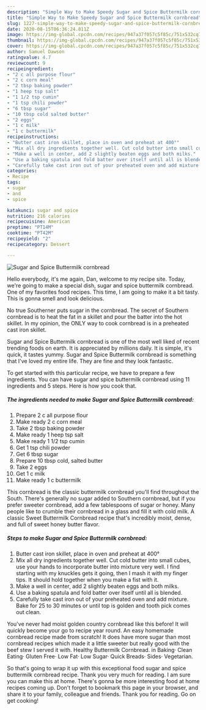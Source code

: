 ```yaml
---
description: "Simple Way to Make Speedy Sugar and Spice Buttermilk cornbread"
title: "Simple Way to Make Speedy Sugar and Spice Buttermilk cornbread"
slug: 1227-simple-way-to-make-speedy-sugar-and-spice-buttermilk-cornbread
date: 2020-08-15T06:36:24.811Z
image: https://img-global.cpcdn.com/recipes/947a37f057c5f85c/751x532cq70/sugar-and-spice-buttermilk-cornbread-recipe-main-photo.jpg
thumbnail: https://img-global.cpcdn.com/recipes/947a37f057c5f85c/751x532cq70/sugar-and-spice-buttermilk-cornbread-recipe-main-photo.jpg
cover: https://img-global.cpcdn.com/recipes/947a37f057c5f85c/751x532cq70/sugar-and-spice-buttermilk-cornbread-recipe-main-photo.jpg
author: Samuel Dawson
ratingvalue: 4.7
reviewcount: 9
recipeingredient:
- "2 c all purpose flour"
- "2 c corn meal"
- "2 tbsp baking powder"
- "1 heep tsp salt"
- "1 1/2 tsp cumin"
- "1 tsp chili powder"
- "6 tbsp sugar"
- "10 tbsp cold salted butter"
- "2 eggs"
- "1 c milk"
- "1 c buttermilk"
recipeinstructions:
- "Butter cast iron skillet, place in oven and preheat at 400°"
- "Mix all dry ingredients together well. Cut cold butter into small cubes, use your hands to incorporate butter into mixture very well. I find starting with my knuckles gets it going, then I mash it with my finger tips. It should hold together when you make a fist with it."
- "Make a well in center, add 2 slightly beaten eggs and both milks."
- "Use a baking spatula and fold batter over itself until all is blended."
- "Carefully take cast iron out of your preheated oven and add mixture. Bake for 25 to 30 minutes or until top is golden and tooth pick comes out clean."
categories:
- Recipe
tags:
- sugar
- and
- spice

katakunci: sugar and spice 
nutrition: 216 calories
recipecuisine: American
preptime: "PT14M"
cooktime: "PT42M"
recipeyield: "2"
recipecategory: Dessert

---
```



![Sugar and Spice Buttermilk cornbread](https://img-global.cpcdn.com/recipes/947a37f057c5f85c/751x532cq70/sugar-and-spice-buttermilk-cornbread-recipe-main-photo.jpg)

Hello everybody, it's me again, Dan, welcome to my recipe site. Today, we're going to make a special dish, sugar and spice buttermilk cornbread. One of my favorites food recipes. This time, I am going to make it a bit tasty. This is gonna smell and look delicious.

No true Southerner puts sugar in the cornbread. The secret of Southern cornbread is to heat the fat in a skillet and pour the batter into the hot skillet. In my opinion, the ONLY way to cook cornbread is in a preheated cast iron skillet.

Sugar and Spice Buttermilk cornbread is one of the most well liked of recent trending foods on earth. It is appreciated by millions daily. It is simple, it's quick, it tastes yummy. Sugar and Spice Buttermilk cornbread is something that I've loved my entire life. They are fine and they look fantastic.


To get started with this particular recipe, we have to prepare a few ingredients. You can have sugar and spice buttermilk cornbread using 11 ingredients and 5 steps. Here is how you cook that.

<!--inarticleads1-->

##### The ingredients needed to make Sugar and Spice Buttermilk cornbread:

1. Prepare 2 c all purpose flour
1. Make ready 2 c corn meal
1. Take 2 tbsp baking powder
1. Make ready 1 heep tsp salt
1. Make ready 1 1/2 tsp cumin
1. Get 1 tsp chili powder
1. Get 6 tbsp sugar
1. Prepare 10 tbsp cold, salted butter
1. Take 2 eggs
1. Get 1 c milk
1. Make ready 1 c buttermilk


This cornbread is the classic buttermilk cornbread you&#39;ll find throughout the South. There&#39;s generally no sugar added to Southern cornbread, but if you prefer sweeter cornbread, add a few tablespoons of sugar or honey. Many people like to crumble their cornbread in a glass and fill it with cold milk. A classic Sweet Buttermilk Cornbread recipe that&#39;s incredibly moist, dense, and full of sweet honey butter flavor. 

<!--inarticleads2-->

##### Steps to make Sugar and Spice Buttermilk cornbread:

1. Butter cast iron skillet, place in oven and preheat at 400°
1. Mix all dry ingredients together well. Cut cold butter into small cubes, use your hands to incorporate butter into mixture very well. I find starting with my knuckles gets it going, then I mash it with my finger tips. It should hold together when you make a fist with it.
1. Make a well in center, add 2 slightly beaten eggs and both milks.
1. Use a baking spatula and fold batter over itself until all is blended.
1. Carefully take cast iron out of your preheated oven and add mixture. Bake for 25 to 30 minutes or until top is golden and tooth pick comes out clean.


You&#39;ve never had moist golden country cornbread like this before! It will quickly become your go to recipe year round. An easy homemade cornbread recipe made from scratch! It does have more sugar than most cornbread recipes which made it a little sweeter but really good with the beef stew I served it with. Healthy Buttermilk Cornbread. in Baking· Clean Eating· Gluten Free· Low Fat· Low Sugar· Quick Breads· Sides· Vegetarian. 

So that's going to wrap it up with this exceptional food sugar and spice buttermilk cornbread recipe. Thank you very much for reading. I am sure you can make this at home. There's gonna be more interesting food at home recipes coming up. Don't forget to bookmark this page in your browser, and share it to your family, colleague and friends. Thank you for reading. Go on get cooking!
